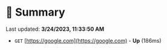 # 📖 Summary
Last updated: **3/24/2023, 11:33:50 AM**

- `GET` [https://google.com](https://google.com) - **Up** (186ms)

